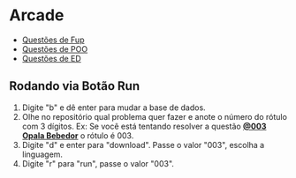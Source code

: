 # Arcade

- [Questões de Fup](https://github.com/qxcodefup/arcade)
- [Questões de POO](https://github.com/qxcodepoo/arcade)
- [Questões de ED](https://github.com/qxcodeed/arcade)

## Rodando via Botão Run
1. Digite "b" e dê enter para mudar a base de dados.
2. Olhe no repositório qual problema quer fazer e anote o número do rótulo com 3 dígitos. Ex: Se você está tentando resolver a questão [**@003 Opala Bebedor**](https://github.com/qxcodefup/moodle/blob/master/base/003/Readme.md#003-l2---opala-bebedor) o rótulo é 003. 
3. Digite "d" e enter para "download". Passe o valor "003", escolha a linguagem. 
4. Digite "r" para "run", passe o valor "003".
